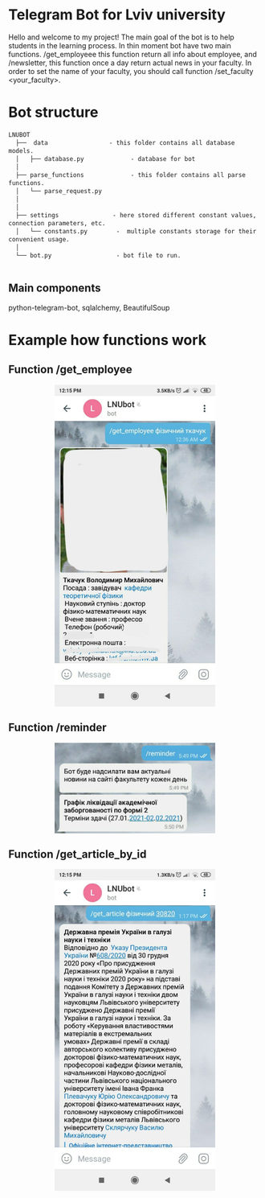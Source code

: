 # Telegram Bot for Lviv university
Hello and welcome to my project!
The main goal of the bot is to help students in the learning process. In thin moment bot have two main functions. /get_employeee <faculty> <Name> this function return all info about employee, and /newsletter, this function once a day return actual news in your faculty. In order to set the name of your faculty, you should call function /set_faculty <your_faculty>.
  
  # Bot structure 
  ```
LNUBOT
    ├──  data                 - this folder contains all database models.
    │   ├── database.py             - database for bot
    │
    ├── parse_functions             - this folder contains all parse functions.
    │   └── parse_request.py    
    │   
    │   
    ├── settings               - here stored different constant values, connection parameters, etc.
    │   └── constants.py        -  multiple constants storage for their convenient usage.
    │ 
    └── bot.py                  - bot file to run.
    
```
## Main components
python-telegram-bot, sqlalchemy, BeautifulSoup

# Example how functions work

## Function /get_employee 

<div align="center">
    <img align="center" src="https://github.com/Fesh1/LNUBOT/blob/main/get_employee?raw=true" width="320">
</div>

## Function /reminder

<div align="center">
    <img align="center" src="https://github.com/Fesh1/LNUBOT/blob/main/reminder?raw=true" width="320">
</div>

## Function /get_article_by_id

<div align="center">
    <img align="center" src="https://github.com/Fesh1/LNUBOT/blob/main/get_article_by_id?raw=true" width="320">
</div>
